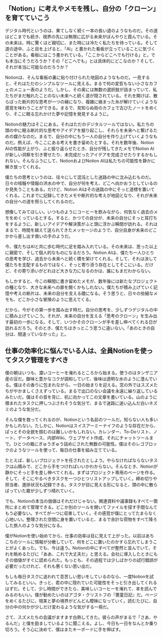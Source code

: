 ## 「Notion」に考えやメモを残し、自分の「クローン」を育てていこう

デジタル時代というのは、果てしなく続く一本の長い道のようなものだ。その道はどこまでも続き、視界の先には無限に広がる未来がぼんやりと霞んでいる。その未来は、時に驚くほど親切に、また時には冷たく私たちを待っている。そして道の途中、ふと目を上げると、「AI」と書かれた看板が立っていることに気づくことがある。看板にはこう書かれている。「ここからどこへでも行ける」と。でも本当にそうだろうか？その「どこへでも」とは具体的にどこなのか？そして、それが本当に可能なのだろうか？

Notionは、そんな看板の裏に貼り付けられた地図のようなものだ。一見すると、それはただのシンプルなツールに見える。まるで何の変哲もない小さなカフェのメニュー表のようだ。しかし、その奥には無数の選択肢が詰まっていて、私たちがまだ触れたことのない未来へと続く道が隠されている。それを開けば、散らばった断片的な思考が一つの線になり、複雑に絡まった糸が解けていくような感覚を味わうことができる。まるで、見知らぬ街のカフェで古びたノートをめくり、そこに眠る忘れかけた夢や記憶を発見するように。

Notionの魅力はそこにある。それはただのデジタルツールではない。私たちの頭の中に眠る断片的な思考やアイデアを掘り起こし、それらを未来へと繋げるための媒介なのだ。まるで、自分の中にもう一人の自分を作り上げていくようなものだ。例えば、今ここにある考えを書き留めたとする。それを数年後、Notion AIの性能が上がり、ふと振り返らせたとき、自分が残してきたメモでNotion AIが新しい洞察を引き寄せたり、未完成だったアイデアを完成させたりするかもしれない。そんなふうにして、NotionおよびNotion AIは私たちの可能性を静かに解き放ってくれる。

僕たちの思考というのは、往々にして混沌とした迷路の中に沈み込むものだ。日々の喧騒や情報の洪水の中で、自分が何を考え、どこへ向かおうとしているのか見失うこともある。だけど、Notion AIはその迷路の中にそっと道標を置いてくれる。これまでに記録してきたメモや断片的な考えが地図となり、それが未来の自分への道を照らしてくれるのだ。

想像してみてほしい。いつものようにコーヒーを飲みながら、何気なく過去のメモをめくっているとする。すると、かつての自分が、未来の自分にそっと耳打ちをするように、新しいアイデアや解決策がふと頭に浮かぶ瞬間が訪れる。それはまるで、時間を越えて送られてきたメッセージのようで、自分自身が未来のどこかから差し出す救いの手のようだ。

今、僕たちはAIと共に歩む時代に足を踏み入れている。その未来は、思った以上に親密で、そして個人的なものになるだろう。Notion AIは、僕たち一人ひとりの思考を学び、過去から未来へと続く橋を架けてくれる。そして、それは決して僕たちを支配するものではなく、そっと寄り添う存在としてそこにいる。だけど、その寄り添いがどれほど大きな力になるのかは、誰にもまだわからない。

もしかすると、今この瞬間に書き留めたメモが、数年後には新たなプロジェクトの種となり、大きな未来への扉を開くかもしれない。僕たちが積み上げていく記憶や考えの断片は、未来の自分を支える礎になる。そう思うと、日々の些細なメモも、どこか小さな冒険のように思えてくる。

だから、今がその第一歩を踏み出す時だ。自分の思考を、少しずつデジタルの中に積み上げていこう。それが、未来の自分を支える「思考のクローン」を生み出す最初の一歩になる。そして、いつかそのクローンが手を差し伸べてくれる日が訪れるだろう。そのとき、僕たちはきっとこう思うに違いない。「あのときの自分は、間違っていなかった」と。

## 仕事の効率化に悩んでいる人は、全員Notionを使ってタスク管理をすべき

僕の朝はいつも、濃いコーヒーを淹れるところから始まる。使うのはタンザニア産の豆だ。酸味と豊かなコクが調和していて、後味は透明な水のように澄んでいる。僕はその香りに包まれながら、一日の始まりを迎える。窓の外ではスズメたちがやかましくさえずっている。まるで出口のない会議を永遠に繰り返しているみたいだ。僕はその音を背に、机に向かってこの文章を書いている。山のように積まれたタスクに押しつぶされそうな気分で、まるで迷路に迷い込んだ白いネズミのような気分だ。

そんな僕を救ってくれるのが、Notionという名前のツールだ。知らない人も多いかもしれない。たしかに、Notionはスイスアーミーナイフのような存在だから、ぱっとその全貌を掴むのは難しいかもしれない。カレンダー、To-Doリスト、ノート、データベース、内部Wiki、ウェブサイト作成、それにチャットツールまで。ひとつの箱にぎゅうぎゅう詰めにされた無数の可能性。僕はそのレゴブロックのようなツールを使って、毎日の仕事を組み立てている。

たとえば、新しいプロジェクトを任されたとしよう。やらなければならないタスクは山積みで、どこから手をつければいいかわからない。そんなとき、Notionが静かにそっと手を差し伸べてくれる。まずはプロジェクト専用のページを作る。そして、そこにやるべきタスクを一つひとつリストアップしていく。締め切りや担当者、進捗状況も記録できる。タスクが目に見える形になると、頭の中に散らばっていた霧が少しずつ晴れていく。

でも、Notionの本当の価値はそれだけじゃない。関連資料や議事録もすべて一箇所にまとめて管理できる。どこか別のツールを開いてファイルを探す手間なんてもう必要ない。すべてが一つに収束していく。その感覚が僕にとってたまらなく心地いい。整理された空間に身を置いていると、まるで余計な荷物をすべて降ろした旅人のような気分になる。

僕がNotionを使い始めてから、仕事の効率は目に見えて上がった。以前はあちこちのツールに情報が分散していて、何をどこに置いたのかすら忘れてしまうことがよくあった。でも、今は違う。Notionの中にすべてが整然と並んでいて、それを眺めるたびに「ああ、これで大丈夫だ」と思える。会社に導入したときにもその価値がすぐに認められた。もっとも、その過程では少しばかりの試行錯誤が必要だったけれど、それも悪くない思い出だ。

もしも毎日タスクに追われて息苦しい思いをしているのなら、一度Notionを試してみるといい。きっと、君の中に隠れていた可能性をそっと引き出してくれるはずだ。そして、少し時間ができたら、美味しいコーヒーを淹れて、本を読んでみるのもいい。僕が勧めたいのはアゴタ・クリストフの『悪童日記』だ。ページをめくるたびに、現実と夢の境界がどんどん曖昧になっていく。読むたびに、自分の中の何かが少しだけ変わるような気がする一冊だ。

さて、スズメたちの会議がますます白熱してきた。彼らの声がまるで「さあ、やるんだ」と僕を励ましているように聞こえる。よし、今日も一日をなんとか乗り切ろう。そう心に決めて、僕はまたキーボードに手を伸ばす。